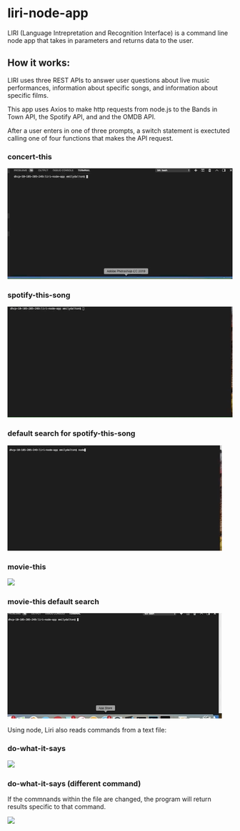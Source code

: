 # liri-node-app

LIRI (Language Intrepretation and Recognition Interface) is a command line node app that takes in parameters and returns data to the user. 

## How it works:
 

LIRI uses three REST APIs to answer user questions about live music performances, information about specific songs, and information about specific films. 


This app uses Axios to make http requests from node.js to the Bands in Town API, the Spotify API, and and the OMDB API. 

After a user enters in one of three prompts, a switch statement is exectuted calling one of four functions that makes the API request.
### concert-this
![](concert-this.gif)


### spotify-this-song
![](spotify-this-song.gif)



### default search for spotify-this-song

![](spotify-this-default.gif)

### movie-this

![](movie-this.gif)

### movie-this default search

![](movie-this-default.gif)



Using node, Liri also reads commands from a text file: 

### do-what-it-says

![](do-what-it-says.gif)

### do-what-it-says (different command) 

If the commnands within the file are changed, the program will return results specific to that command. 

![](do-what-it-says-diff-command.gif)






 



